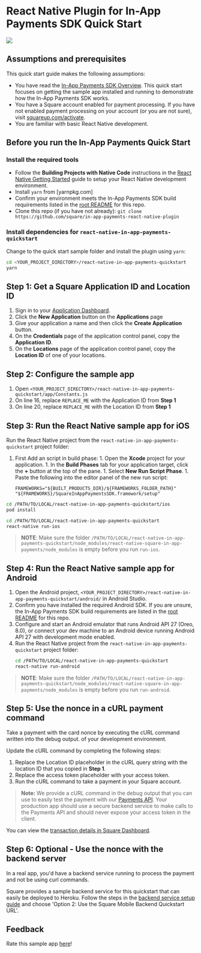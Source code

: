 #  React Native Plugin for In-App Payments SDK Quick Start

<img src="./in-app-payments-sample-triscreen.png">


## Assumptions and prerequisites

This quick start guide makes the following assumptions:

* You have read the [In-App Payments SDK Overview]. This quick start focuses on getting
  the sample app installed and running to demonstrate how the In-App Payments SDK works.
* You have a Square account enabled for payment processing. If you have not
  enabled payment processing on your account (or you are not sure), visit
  [squareup.com/activate].
* You are familiar with basic React Native development.

## Before you run the In-App Payments Quick Start

### Install the required tools

* Follow the **Building Projects with Native Code** instructions in the
[React Native Getting Started] guide to setup your React Native development
environment.
* Install `yarn` from [yarnpkg.com]
* Confirm your environment meets the In-App Payments SDK build requirements listed in the [root README] for this repo.
* Clone this repo (if you have not already):
  `git clone https://github.com/square/in-app-payments-react-native-plugin`

### Install dependencies for `react-native-in-app-payments-quickstart`

Change to the quick start sample folder and install the plugin using `yarn`:

  ```bash
  cd <YOUR_PROJECT_DIRECTORY>/react-native-in-app-payments-quickstart
  yarn
  ```

## Step 1: Get a Square Application ID and Location ID 

1. Sign in to your [Application Dashboard](https://connect.squareup.com/apps).
1. Click the **New Application** button on the **Applications** page
1. Give your application a name and then click the **Create Application** button.
1. On the **Credentials** page of the application control panel, copy the
   **Application ID**.
1. On the **Locations** page of the application control panel, copy the
   **Location ID** of one of your locations.


## Step 2: Configure the sample app
1. Open `<YOUR_PROJECT_DIRECTORY>/react-native-in-app-payments-quickstart/app/Constants.js`
1. On line 16, replace `REPLACE_ME` with the Application ID from **Step 1**
1. On line 20, replace `REPLACE_ME` with the Location ID from **Step 1**


## Step 3: Run the React Native sample app for iOS

Run the React Native project from the `react-native-in-app-payments-quickstart` project folder:

  1. First Add an script in build phase:
    1. Open the **Xcode** project for your application.
    1. In the **Build Phases** tab for your application target, click the **+**
        button at the top of the pane.
    1. Select **New Run Script Phase**.
    1. Paste the following into the editor panel of the new run script:
        ```
        FRAMEWORKS="${BUILT_PRODUCTS_DIR}/${FRAMEWORKS_FOLDER_PATH}"
        "${FRAMEWORKS}/SquareInAppPaymentsSDK.framework/setup"
        ```

  ```bash
  cd /PATH/TO/LOCAL/react-native-in-app-payments-quickstart/ios
  pod install
  
  cd /PATH/TO/LOCAL/react-native-in-app-payments-quickstart
  react-native run-ios
  ```

> **NOTE**: Make sure the folder `/PATH/TO/LOCAL/react-native-in-app-payments-quickstart/node_modules/react-native-square-in-app-payments/node_modules`
  is empty before you run `run-ios`.

## Step 4: Run the React Native sample app for Android

1. Open the Android project,
   `<YOUR_PROJECT_DIRECTORY>/react-native-in-app-payments-quickstart/android/` in Android Studio.
1. Confirm you have installed the required Android SDK. If you are
   unsure, the In-App Payments SDK build requirements are listed in the [root README] for this repo.
1. Configure and start an Android emulator that runs Android API 27 (Oreo, 8.0),
   or connect your dev machine to an Android device running Android API 27 with
   development mode enabled.
1. Run the React Native project from the `react-native-in-app-payments-quickstart`
   project folder:
    ```bash
    cd /PATH/TO/LOCAL/react-native-in-app-payments-quickstart
    react-native run-android
    ```

> **NOTE**: Make sure the folder `/PATH/TO/LOCAL/react-native-in-app-payments-quickstart/node_modules/react-native-square-in-app-payments/node_modules`
  is empty before you run `run-android`.

## Step 5: Use the nonce in a cURL payment command
Take a payment with the card nonce by executing the cURL command written into the debug output.
of your development environment. 

Update the cURL command by completing the following steps:

1. Replace the Location ID placeholder in the cURL query string with the 
location ID that you copied in **Step 1**.
1. Replace the access token placeholder with your access token. 
1. Run the cURL command to take a payment in your Square account.

>**Note:** We provide a cURL command in the debug output that you can use to easily test the payment with our [Payments API](https://developer.squareup.com/reference/square/payments-api). Your production app should use a secure backend service to make calls to the Payments API and should never expose your access token in the client.

You can view the [transaction details in Square Dashboard].

## Step 6: Optional - Use the nonce with the backend server

In a real app, you'd have a backend service running to process the payment and not be using curl commands.

Square provides a sample backend service for this quickstart that can easily be deployed to Heroku. Follow the steps in the [backend service setup guide] and choose 'Option 2: Use the Square Mobile Backend Quickstart URL'.

[//]: # "Link anchor definitions"
[In-App Payments SDK Overview]: https://developer.squareup.com/docs/in-app-payments-sdk/what-it-does
[squareup.com/activate]: https://squareup.com/activate
[React Native Getting Started]: https://facebook.github.io/react-native/docs/getting-started
[root README]: ../README.md
[transaction details in Square Dashboard]: https://squareup.com/dashboard/sales/transactions
[backend service setup guide]: take_a_payment.md

## Feedback
Rate this sample app [here](https://delighted.com/t/Z1xmKSqy)!